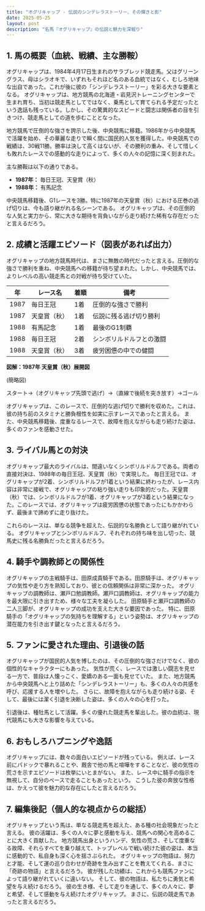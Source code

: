 ```yaml
---
title: "オグリキャップ - 伝説のシンデレラストーリー、その輝きと影"
date: 2025-05-25
layout: post
description: "名馬『オグリキャップ』の伝説と魅力を深堀り"
---
```


## 1. 馬の概要（血統、戦績、主な勝鞍）

オグリキャップは、1984年4月17日生まれのサラブレッド競走馬。父はグリーングラス、母はシラオキで、いずれもそれほど名のある血統ではなく、むしろ地味な出自であった。これが後に彼の「シンデレラストーリー」を彩る大きな要素となる。  オグリキャップは、地方競馬の北海道・岩見沢トレーニングセンターで生まれ育ち、当初は競走馬としてではなく、乗馬として育てられる予定だったという逸話も残っている。しかし、その驚異的なスピードと闘志は関係者の目を引きつけ、競走馬としての道を歩むこととなった。

地方競馬で圧倒的な強さを誇示した後、中央競馬に移籍。1986年から中央競馬で活躍を始め、その華麗な走りで瞬く間に国民的人気を獲得した。中央競馬での戦績は、30戦11勝。勝率は決して高くはないが、その勝利の重み、そして惜しくも敗れたレースでの感動的な走りによって、多くの人々の記憶に深く刻まれた。

主な勝鞍は以下の通りである。

* **1987年：**  毎日王冠、天皇賞（秋）
* **1988年：**  有馬記念


中央競馬移籍後、G1レースを3勝。特に1987年の天皇賞（秋）における圧巻の逃げ切りは、今も語り継がれる名シーンである。  オグリキャップは、その圧倒的な人気と実力から、常に大きな期待を背負いながら走り続けた稀有な存在だったと言えるだろう。


## 2. 成績と活躍エピソード（図表があれば出力）

オグリキャップの地方競馬時代は、まさに無敵の時代だったと言える。圧倒的な強さで勝利を重ね、中央競馬への移籍が待ち望まれた。しかし、中央競馬では、よりレベルの高い競走馬との対戦が待ち受けていた。

| 年 | レース名 | 着順 | 備考 |
|---|---|---|---|
| 1987 | 毎日王冠 | 1着 | 圧倒的な強さで勝利 |
| 1987 | 天皇賞（秋） | 1着 | 伝説に残る逃げ切り勝利 |
| 1988 | 有馬記念 | 1着 |  最後のG1制覇 |
| 1988 | 毎日王冠 | 2着 |  シンボリルドルフとの激闘 |
| 1988 | 天皇賞（秋） | 3着 |  疲労困憊の中での健闘 |


**図解：1987年 天皇賞（秋）展開図**

(簡略図)

スタート→（オグリキャップ先頭で逃げ）→（直線で後続を突き放す）→ゴール

オグリキャップは、このレースで、圧倒的な逃げ切りで勝利を収めた。これは、彼の持ち前のスタミナと勝負根性を如実に示すレースであったと言える。  また、中央競馬移籍後、度重なるレースで、故障を抱えながらも走り続けた姿は、多くのファンを感動させた。


## 3. ライバル馬との対決

オグリキャップ最大のライバルは、間違いなくシンボリルドルフである。両者の直接対決は、1988年の毎日王冠、天皇賞（秋）で実現した。  毎日王冠では、オグリキャップが2着、シンボリルドルフが1着という結果に終わったが、レース内容は非常に接戦で、オグリキャップの粘り強い走りも印象的だった。天皇賞（秋）では、シンボリルドルフが1着、オグリキャップが3着という結果になった。このレースでは、オグリキャップは疲労困憊の状態であったにもかかわらず、最後まで諦めずに走り抜けた。

これらのレースは、単なる競争を超えた、伝説的な名勝負として語り継がれている。  オグリキャップとシンボリルドルフ、それぞれの持ち味を出し切った、競馬史に残る名勝負だったと言えるだろう。


## 4. 騎手や調教師との関係性

オグリキャップの主戦騎手は、田原成貴騎手である。田原騎手は、オグリキャップの気性や走り方を熟知しており、彼との信頼関係は非常に深かった。  オグリキャップの調教師は、瀬戸口勉調教師。瀬戸口調教師は、オグリキャップの能力を最大限に引き出すため、様々な工夫を凝らした。  田原騎手と瀬戸口調教師の二人三脚が、オグリキャップの成功を支えた大きな要因であった。  特に、田原騎手の「オグリキャップの気持ちを理解する」という姿勢は、オグリキャップの潜在能力を引き出す鍵となったと言えるだろう。


## 5. ファンに愛された理由、引退後の話

オグリキャップが国民的人気を博したのは、その圧倒的な強さだけでなく、彼の個性的なキャラクターにもあった。  気性が荒く、レースでは激しい闘志を見せる一方で、普段は人懐っこく、愛嬌のある一面も見せていた。  また、地方競馬から中央競馬へと上り詰めた「シンデレラストーリー」も、多くの人々の共感を呼び、応援する人を増やした。  さらに、故障を抱えながらも走り続ける姿、そして、最後には潔く引退を決断した姿は、多くの人々の心を打った。

引退後は、種牡馬として活躍。多くの優れた競走馬を輩出した。彼の血統は、現代競馬にも大きな影響を与えている。


## 6. おもしろハプニングや逸話

オグリキャップには、数々の面白いエピソードが残っている。  例えば、レース前にパドックで暴れることや、厩舎で他の馬と喧嘩をすることなど、彼の気性の荒さを示すエピソードは枚挙にいとまがない。  また、レース中に騎手の指示を無視して、自分のペースで走ることもあったという。  こうした彼の奔放な性格は、かえって彼を魅力的な存在にしたと言えるだろう。


## 7. 編集後記（個人的な視点からの総括）

オグリキャップという馬は、単なる競走馬を超えた、ある種の社会現象だったと言える。  彼の活躍は、多くの人々に夢と感動を与え、競馬への関心を高めることに大きく貢献した。  地方競馬出身というハンデ、気性の荒さ、そして度重なる故障、それらすべてを乗り越えて、トップレベルで戦い続けた彼の姿は、本当に感動的で、私自身も深く心を揺さぶられた。  オグリキャップの物語は、努力と才能、そして運の巡り合わせが奇跡を生み出すことを教えてくれる、まさに「奇跡の物語」と言えるだろう。  彼が残した功績は、これからも競馬ファンによって語り継がれていくに違いない。  そして、彼の物語は、私たちに勇気と希望を与え続けるだろう。  彼の生き様、そして走りを通して、多くの人々に、夢と希望、そして感動を与え続けたオグリキャップ。  まさに、伝説の競走馬であったと言えるだろう。
